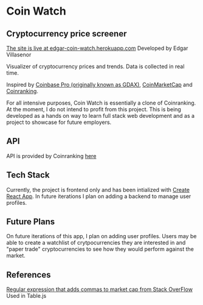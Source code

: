 # Coin Watch
## Cryptocurrency price screener
[The site is live at edgar-coin-watch.herokuapp.com](https://edgar-coin-watch.herokuapp.com/)
Developed by Edgar Villasenor

Visualizer of cryptocurrency prices and trends. Data is collected in real time.

Inspired by [Coinbase Pro (originally known as GDAX)](https://pro.coinbase.com/), [CoinMarketCap](https://coinmarketcap.com/) and [Coinranking](https://coinranking.com/).

For all intensive purposes, Coin Watch is essentially a clone of Coinranking. At the moment, I do not intend to profit from this project. This is being developed as a hands on way to learn full stack web development and as a project to showcase for future employers.

## API
API is provided by Coinranking [here](https://docs.coinranking.com/)

## Tech Stack
Currently, the project is frontend only and has been intialized with [Create React App](https://github.com/facebook/create-react-app). In future iterations I plan on adding a backend to manage user profiles.


## Future Plans
On future iterations of this app, I plan on adding user profiles. Users may be able to create a watchlist of crytpocurrencies they are interested in and "paper trade" cryptocurrencies to see how they would perform against the market.

## References
[Regular expression that adds commas to market cap from Stack OverFlow](https://stackoverflow.com/questions/2901102/how-to-print-a-number-with-commas-as-thousands-separators-in-javascript)
Used in Table.js